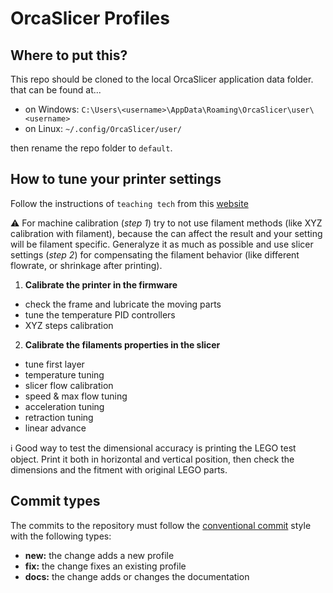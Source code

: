 # OrcaSlicer Profiles

## Where to put this?

This repo should be cloned to the local OrcaSlicer application data folder. that can be found at...

- on Windows: `C:\Users\<username>\AppData\Roaming\OrcaSlicer\user\<username>`
- on Linux: `~/.config/OrcaSlicer/user/`

then rename the repo folder to `default`.

## How to tune your printer settings

Follow the instructions of `teaching tech` from this [website](https://teachingtechyt.github.io/calibration.html#linadv)

⚠️ For machine calibration (*step 1*) try to not use filament methods (like XYZ calibration with filament), because the can affect the result and your setting will be filament specific. Generalyze it as much as possible and use slicer settings (*step 2*) for compensating the filament behavior (like different flowrate, or shrinkage after printing).

1. **Calibrate the printer in the firmware**

- check the frame and lubricate the moving parts
- tune the temperature PID controllers
- XYZ steps calibration

2. **Calibrate the filaments properties in the slicer**

- tune first layer
- temperature tuning
- slicer flow calibration
- speed & max flow tuning
- acceleration tuning
- retraction tuning
- linear advance

ℹ️ Good way to test the dimensional accuracy is printing the LEGO test object. Print it both in horizontal and vertical position, then check the dimensions and the fitment with original LEGO parts.

## Commit types

The commits to the repository must follow the [conventional commit](https://www.conventionalcommits.org/en/v1.0.0/#specification) style with the following types:

- **new:** the change adds a new profile
- **fix:** the change fixes an existing profile
- **docs:** the change adds or changes the documentation
